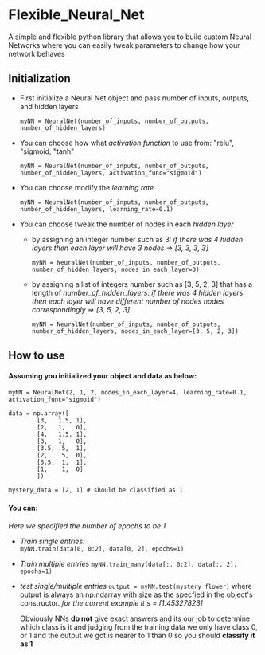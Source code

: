 # Flexible_Neural_Net
A simple and flexible python library that allows you to build custom Neural Networks where you can easily tweak parameters to change how your network behaves


## Initialization
* First initialize a Neural Net object and pass number of inputs, outputs, and hidden layers
  
  ```myNN = NeuralNet(number_of_inputs, number_of_outputs, number_of_hidden_layers)```
* You can choose how what _activation function_ to use from: "relu", "sigmoid, "tanh"
  
  ```myNN = NeuralNet(number_of_inputs, number_of_outputs, number_of_hidden_layers, activation_func="sigmoid")```
* You can choose modify the _learning rate_
  
  ```myNN = NeuralNet(number_of_inputs, number_of_outputs, number_of_hidden_layers, learning_rate=0.1)```
* You can choose tweak the number of nodes in each _hidden layer_
  
  *   by assigning an integer number such as 3: _if there was 4 hidden layers then each layer will have 3 nodes => [3, 3, 3, 3]_
  
      ```myNN = NeuralNet(number_of_inputs, number_of_outputs, number_of_hidden_layers, nodes_in_each_layer=3)```

  *   by assigning a list of integers number such as [3, 5, 2, 3] that has a length of *number_of_hidden_layers*: _if there was 4 hidden layers then each layer will have different number of nodes nodes correspondingly => [3, 5, 2, 3]_
  
      ```myNN = NeuralNet(number_of_inputs, number_of_outputs, number_of_hidden_layers, nodes_in_each_layer=[3, 5, 2, 3])```


## How to use

#### Assuming you initialized your object and data as below:

```myNN = NeuralNet(2, 1, 2, nodes_in_each_layer=4, learning_rate=0.1, activation_func="sigmoid")```
```
data = np.array([
        [3,   1.5, 1],
        [2,   1,   0],
        [4,   1.5, 1],
        [3,   1,   0],
        [3.5, .5,  1],
        [2,   .5,  0],
        [5.5,  1,  1],
        [1,    1,  0]
        ])

mystery_data = [2, 1] # should be classified as 1
```

#### You can:

_Here we specified the number of epochs to be 1_
* *Train single entries:*  
  ```myNN.train(data[0, 0:2], data[0, 2], epochs=1)```
  
* *Train multiple entries*
  ```myNN.train_many(data[:, 0:2], data[:, 2], epochs=1)```

* *test single/multiple entries*
  ```output = myNN.test(mystery_flower)```
  where output is always an np.ndarray with size as the specfied in the object's constructor. _for the current example it's = [1.45327823]_
  
  Obviously NNs **do not** give exact answers and its our job to determine which class is it and judging from the training data we only have class 0, or 1 and the output we got is nearer to 1 than 0 so you should **classify it as  1**
